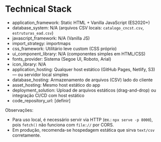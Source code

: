 # Technical Stack

- application_framework: Static HTML + Vanilla JavaScript (ES2020+)
- database_system: N/A (arquivos CSV locais: `catalogo_cncst.csv`, `estruturas_ead.csv`)
- javascript_framework: N/A (Vanilla JS)
- import_strategy: importmaps
- css_framework: Utilitário leve custom (CSS próprio)
- ui_component_library: N/A (componentes simples em HTML/CSS)
- fonts_provider: Sistema (Segoe UI, Roboto, Arial)
- icon_library: N/A
- application_hosting: Qualquer host estático (GitHub Pages, Netlify, S3) — ou servidor local simples
- database_hosting: Armazenamento de arquivos (CSV) lado do cliente
- asset_hosting: Mesmo host estático do app
- deployment_solution: Upload de arquivos estáticos (drag-and-drop) ou integração CI/CD com host estático
- code_repository_url: [definir]

Observações:
- Para uso local, é necessário servir via HTTP (ex.: `npx serve -p 8000`), pois `fetch()` não funciona com `file://` por CORS.
- Em produção, recomenda-se hospedagem estática que sirva `text/csv` corretamente.
